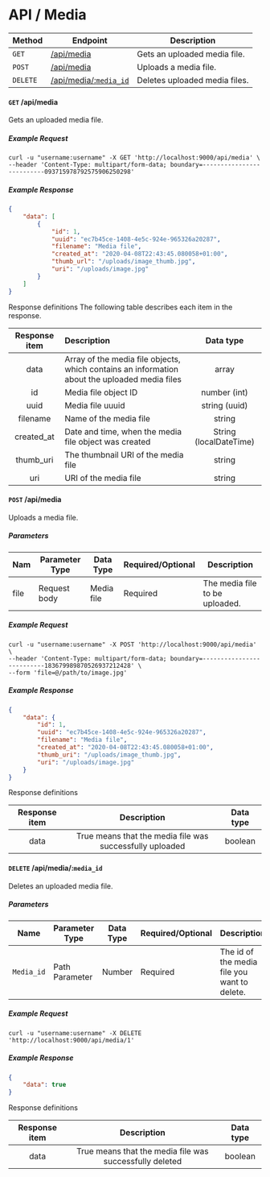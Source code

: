 # API / Media
Method        |         Endpoint                                             |       Description
--------------|--------------------------------------------------------------|----------------------------------------------
`GET`         | [/api/media](#get-apimedia)                                  | Gets an uploaded media file.
`POST`        | [/api/media](#post-apimedia)                                 | Uploads a media file.
`DELETE`      | [/api/media/:`media_id`](#delete-apimediamedia_id)             | Deletes uploaded media files. 

#### **`GET`** /api/media
Gets an uploaded media file.

##### Example Request
```shell
curl -u "username:username" -X GET 'http://localhost:9000/api/media' \
--header 'Content-Type: multipart/form-data; boundary=--------------------------093715978792575906250298'
```

##### Example Response
```json
{
    "data": [
        {
            "id": 1,
            "uuid": "ec7b45ce-1408-4e5c-924e-965326a20287",
            "filename": "Media file",
            "created_at": "2020-04-08T22:43:45.080058+01:00",
            "thumb_url": "/uploads/image_thumb.jpg",
            "uri": "/uploads/image.jpg"
        }
    ]
}
```

Response definitions
The following table describes each item in the response.

|Response item |Description |Data type |
|:---------------:|:------------|:----------:|
|data|Array of the media file objects, which contains an information about the uploaded media files|array|
|id|Media file object ID|number (int)|
|uuid|Media file uuuid|string (uuid)|
|filename|Name of the media file|string|
|created_at|Date and time, when the media file object was created|String (localDateTime)|
|thumb_uri|The thumbnail URI of the media file|string|
|uri|URI of the media file|string|

#### **`POST`** /api/media
Uploads a media file.

##### Parameters
Nam        |  Parameter Type       |  Data Type        |     Required/Optional   |   Description
-----------|-----------------------|-------------------|-------------------------|---------------------------------
file       |  Request body         |  Media file       |     Required            | The media file to be uploaded.


##### Example Request
```shell 
curl -u "username:username" -X POST 'http://localhost:9000/api/media' \
--header 'Content-Type: multipart/form-data; boundary=--------------------------183679989870526937212428' \
--form 'file=@/path/to/image.jpg'
```

##### Example Response
``` json
{
    "data": {
        "id": 1,
        "uuid": "ec7b45ce-1408-4e5c-924e-965326a20287",
        "filename": "Media file",
        "created_at": "2020-04-08T22:43:45.080058+01:00",
        "thumb_uri": "/uploads/image_thumb.jpg",
        "uri": "/uploads/image.jpg"
    }
}
```
Response definitions

|Response item |Description |Data type |
|:---------------:|:------------:|:----------:|
|data|True means that the media file was successfully uploaded |boolean|

#### **`DELETE`** /api/media/:`media_id`
Deletes an uploaded media file.

##### Parameters
Name            |   Parameter Type        | Data Type          | Required/Optional       | Description
----------------|-------------------------|--------------------|-------------------------|--------------------------
`Media_id`       | Path Parameter          | Number             | Required                | The id of the media file you want to delete.


##### Example Request
```shell
curl -u "username:username" -X DELETE 'http://localhost:9000/api/media/1'
```


##### Example Response
```json
{
    "data": true
}
```

Response definitions

|Response item |Description |Data type |
|:---------------:|:------------:|:----------:|
|data|True means that the media file was successfully deleted |boolean|
